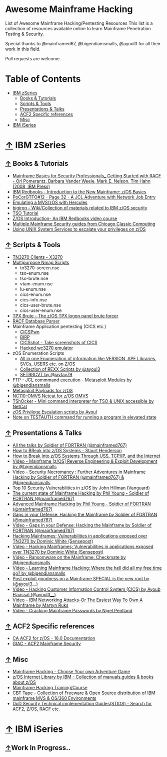# Awesome Mainframe Hacking

List of Awesome Mainframe Hacking/Pentesting Resources
This list is a collection of resources available online to learn Mainframe Penetration Testing & Security.

Special thanks to @mainframed67, @bigendiamsmalls, @ayoul3 for all their work in this field. 

Pull requests are welcome.

Table of Contents
=================

* [IBM zSeries](#-IBM-zSeries)
 	* [Books & Tutorials](#-Books-&-Tutorials)
 	* [Scripts & Tools](#-Scripts-&-Tools)
 	* [Presentations & Talks](#-Presentations-&-Talks)
 	* [ACF2 Specific references](#-ACF2-Specific-references)
 	* [Misc](#-misc)
* [IBM iSeries](#-IBM-iSeries)

 
 
# [↑](#table-of-contents) IBM zSeries

## [↑](#table-of-contents) Books & Tutorials
* [Mainframe Basics for Security Professionals_ Getting Started with RACF - Ori Pomerantz, Barbara Vander Weele, Mark E. Nelson, Tim Hahn (2008, IBM Press)](https://www.amazon.com/Mainframe-Basics-Security-Professionals-paperback/dp/0133763048)
* [IBM Redbooks - Introduction to the New Mainframe: z/OS Basics](https://www.amazon.com/Introduction-New-Mainframe-OS-Basics/dp/0738435341)
* [PoCorGTFO#12 - Page 32 - A JCL Adventure with Network Job Entry](https://www.exploit-db.com/download/40624)
* [Emulating a MVS/zOS with Hercules](https://famicoman.com/2018/06/28/emulating-a-z-os-mainframe-with-hercules/)
* [bigiron - Wiki/Collection of materials related to IBM z/OS security](https://github.com/v-p-b/bigiron)
* [TSO Tutorial](http://www.jaymoseley.com/hercules/tso_tutor/tsotutor.htm)
* [Z/OS Introduction- An IBM Redbooks video course](https://www.redbooks.ibm.com/redbooks.nsf/redbookabstracts/crse0304.html?Open)
* [Multiple Mainframe Security guides from Chicago Classic Computing](http://chiclassiccomp.org/docs/content/computing/IBM/Mainframe/MainframeSecurity/)
* [Using UNIX System Services to escalate your privileges on z/OS](https://www.bigendiansmalls.com/all-aboard-the-uss-exploits/)


## [↑](#table-of-contents) Scripts & Tools
* [TN3270 Clients - X3270](http://x3270.bgp.nu/)
* [Multipurpose Nmap Scripts](https://github.com/nmap/nmap/tree/master/scripts)
	* tn3270-screen.nse
	* tso-enum.nse
	* tso-brute.nse
	* vtam-enum.nse
	* lu-enum.nse
	* cics-enum.nse
	* cics-info.nse
	* cics-user-brute.nse
	* cics-user-enum.nse
* [TPX Brute - The z/OS TPX logon panel brute forcer](https://github.com/quentinhardy/TPX-Brute)
* [RACF Database Parser](https://github.com/bigendiansmalls/racfdbparse)
* Mainframe Application pentesting (CICS etc.)
	* [CICSPwn](https://github.com/ayoul3/cicspwn)
	* [BIRP](https://github.com/sensepost/birp)
	* [CICSshot - Take screenshots of CICS](https://github.com/ayoul3/cicsshot)
	* [Hacked wc3270 emulator](https://github.com/ayoul3/wc3270_hacked)	
* zOS Enumeration Scripts
	* [All in one Enumeration of information like VERSION, APF Libraries, SVCs, USERS etc. on Z/OS ](https://github.com/mainframed/Enumeration)
	* [Collection of REXX Scripts by @ayoul3](https://github.com/ayoul3/Rexx_scripts)
	* [SETRRCVT by @jaytay79](https://github.com/jaytay79/zos/blob/master/SETRRCVT.rexx)
* [FTP - JCL commmand execution - Metasploit Modules by @bigendiansmalls](https://github.com/rapid7/metasploit-framework/blob/master/documentation/modules/exploit/mainframe/ftp/ftp_jcl_creds.md)
* [Metasploit Payloads for z/OS](https://github.com/rapid7/metasploit-framework/tree/12198a088132f047e0a86724bc5ebba92a73ac66/modules/payloads/singles/cmd/mainframe)
* [NC110-OMVS Netcat for z/OS OMVS](https://github.com/mainframed/NC110-OMVS)
* [TShOcker - Mini command interpreter for TSO & UNIX accessible by NetCat](https://github.com/mainframed/TShOcker)		
* [zOS Privilege Escalation scripts by Ayoul](https://github.com/ayoul3/Privesc)
* [Note on TESTAUTH command for running a program in elevated state](https://github.com/zBit31/testauth)
  
 
## [↑](#table-of-contents) Presentations & Talks
* [All the talks by Soldier of FORTRAN (@mainframed767)](https://www.youtube.com/playlist?list=PLBVy6TfEpKmEL56fb5AnZCM8pXXFfJS0n)
* [How to BReak into z/OS Systems - Staurt Henderson](http://www.stuhenderson.com/XBRKZTXT.PDF)
* [How to Break Into z/OS Systems Through USS, TCP/IP, and the Internet](http://www.stuhenderson.com/STUuss01.pdf)
* [Video - Mainframe [z/OS] Reverse Engineering & Exploit Development by @bigendiansmalls](https://www.bigendiansmalls.com/files/us-18-Rikansrud-Mainframe-[zOS]-Reverse-Engineering-and-Exploit-Development_Publish.mp4)
* [Video - Security Necromancy : Further Adventures in Mainframe Hacking by Soldier of FORTRAN (@mainframed767) & @bigendiansmalls](https://www.youtube.com/watch?v=LgmqiugpVyU)
* [Top 10 Security Vulnerabilities in z/OS by John Hillman (Vanguard)](https://chapters.theiia.org/fort-worth/ChapterDocuments/zOS%20Security%20Audit%20Top%20Ten%20-%20ISACA.pdf)
* [The current state of Mainframe Hacking by Phil Young - Soldier of FORTRAN (@mainframed767)](https://www.slideshare.net/PhilipYoung14/philip-young-current-state-of-mainframe-hacking-vanguard-101016)
* [Advanced Mainframe Hacking by Phil Young - Soldier of FORTRAN (@mainframed767)](https://www.slideshare.net/PhilipYoung14/advanced-mainframe-hacking)
* [Gaps in your Defense: Hacking the Mainframe by Soldier of FORTRAN (@mainframed767)](https://www.slideshare.net/PhilipYoung14/ca-world-mft1755-gaps-in-your-defense-hacking-the-mainframe-philip-young)
* [Video - Gaps in your Defense: Hacking the Mainframe by Soldier of FORTRAN (@mainframed767)](https://www.youtube.com/watch?v=1G5Q2sduexs)
* [Hacking Mainframes; Vulnerabilities in applications exposed over TN3270 by Dominic White (Sensepost)](https://www.slideshare.net/sensepost/vulnerabilities-in-tn3270-based-application)
* [Video - Hacking Mainframes; Vulnerabilities in applications exposed over TN3270 by Dominic White (Sensepost)](http://www.irongeek.com/i.php?page=videos/derbycon4/t217-hacking-mainframes-vulnerabilities-in-applications-exposed-over-tn3270-dominic-white)
* [Video - Ransomware on the Mainframe: Checkmate by @bigendiansmalls](https://www.youtube.com/watch?v=i-DbTy3bEj8)
* [Video - Learning Mainframe Hacking: Where the hell did all my free time go? by @bigendiansmalls](http://www.irongeek.com/i.php?page=videos/derbycon5/stable31-learning-mainframe-hacking-where-the-hell-did-all-my-free-time-go-chad-rikansrud)
* [Post exploit goodness on a Mainframe SPECIAL is the new root by (@ayoul3__)](https://cansecwest.com/slides/2018/Post%20exploit%20goodness%20on%20a%20Mainframe%20SPECIAL%20is%20the%20new%20root%20-%20Ayoub%20Elaassal,%20PwC%20France.pdf)
* [Video - Hacking Customer Information Control System (CICS) by Ayoub Elaassal (@ayoul3__)](https://www.youtube.com/watch?v=KnY0Gg_WSLU)
* [Video - IBM Networking Attacks-Or The Easiest Way To Own A Mainframe by Martyn Ruks](https://www.youtube.com/watch?v=r9hOiXtrumM)
* [Video - Cracking Mainframe Passwords by Nigel Pentland](https://www.youtube.com/watch?v=scVojIRxv-M)

   
## [↑](#table-of-contents) ACF2 Specific references
* [CA ACF2 for z/OS - 16.0 Documentation](https://docops.ca.com/ca-acf2-for-z-os/16-0/en)
* [GIAC - ACF2 Mainframe Security](https://www.giac.org/paper/gsec/2812/acf2-mainframe-security/104768)


## [↑](#table-of-contents) Misc
* [Mainframe Hacking - Choose Your own Adventure Game](https://archive.org/details/MainframeHackingCYOA)
* [z/OS Internet Library by IBM - Collection of manuals,guides & books about z/OS ](https://www-01.ibm.com/servers/resourcelink/svc00100.nsf/pages/zosInternetLibrary)
* [Mainframe Hacking Training/Course](https://evilmainframe.com/)
* [CBT Tape - Collection of Freeware & Open Source distribution of IBM mainframe MVS & OS/360 Environments](http://www.cbttape.org/)
* [DoD Security Technical implementation Guides(STIGS) - Search for ACF2, Z/OS, RACF etc.](https://public.cyber.mil/stigs/downloads/)


# [↑](#table-of-contents) IBM iSeries

## [↑](#table-of-contents)Work In Progress..
